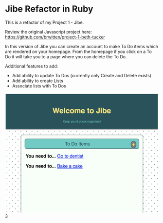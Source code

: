 # Jibe Refactor in Ruby

This is a refactor of my Project 1 - Jibe.

Review the original Javascript project here: https://github.com/brwitten/project-1-beth-tucker

In this version of Jibe you can create an account to make To Do items which are rendered on your homepage. From the homepage if you click on a To Do it will take you to a page where you can delete the To Do.

Additional features to add:
+ Add ability to update To Dos (currently only Create and Delete exists)
+ Add ability to create Lists
+ Associate lists with To Dos

![alt text](app/assets/images/screenshot.png)3
